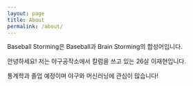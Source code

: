 ```yaml
---
layout: page
title: About
permalink: /about/
---
```

Baseball Storming은 Baseball과 Brain Storming의 합성어입니다.

안녕하세요! 저는 야구공작소에서 칼럼을 쓰고 있는 26살 이재현입니다.

통계학과 졸업 예정이며 야구와 머신러닝에 관심이 많습니다!


